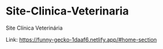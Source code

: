 # Site-Clinica-Veterinaria
Site Clínica Veterinária


Link: https://funny-gecko-1daaf6.netlify.app/#home-section
